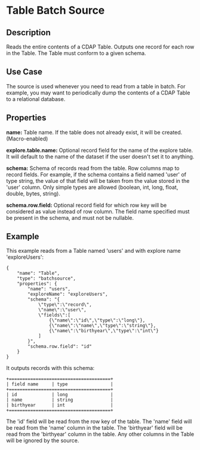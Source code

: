 # Table Batch Source


Description
-----------
Reads the entire contents of a CDAP Table. Outputs one record for each row in the Table.
The Table must conform to a given schema. 


Use Case
--------
The source is used whenever you need to read from a table in batch. For example,
you may want to periodically dump the contents of a CDAP Table to a relational database.


Properties
----------
**name:** Table name. If the table does not already exist, it will be created. (Macro-enabled)

**explore.table.name:** Optional record field for the name of the explore table. It will default to the name of the
dataset if the user doesn't set it to anything.

**schema:** Schema of records read from the table. Row columns map to record
fields. For example, if the schema contains a field named 'user' of type string, the value
of that field will be taken from the value stored in the 'user' column. Only simple types
are allowed (boolean, int, long, float, double, bytes, string).

**schema.row.field:** Optional record field for which row key will be considered as value instead of row column.
The field name specified must be present in the schema, and must not be nullable.


Example
-------
This example reads from a Table named 'users' and with explore name 'exploreUsers':

    {
        "name": "Table",
        "type": "batchsource",
        "properties": {
            "name": "users",
            "exploreName": "exploreUsers",
            "schema": "{
                \"type\":\"record\",
                \"name\":\"user\",
                \"fields\":[
                    {\"name\":\"id\",\"type\":\"long\"},
                    {\"name\":\"name\",\"type\":\"string\"},
                    {\"name\":\"birthyear\",\"type\":\"int\"}
                ]
            }",
            "schema.row.field": "id"
        }
    }

It outputs records with this schema:

    +======================================+
    | field name     | type                |
    +======================================+
    | id             | long                |
    | name           | string              |
    | birthyear      | int                 |
    +======================================+

The 'id' field will be read from the row key of the table. The 'name' field will be read from the
'name' column in the table. The 'birthyear' field will be read from the 'birthyear' column in the
table. Any other columns in the Table will be ignored by the source.
